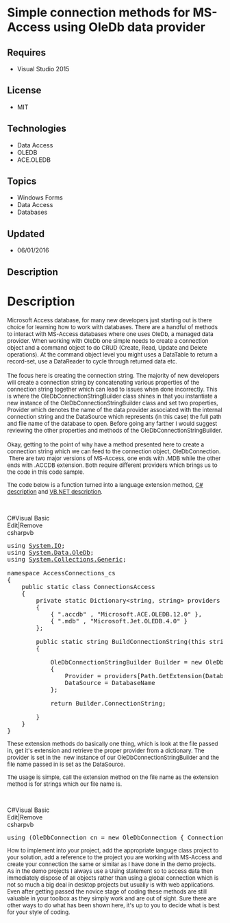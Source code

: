 # Simple connection methods for MS-Access using OleDb data provider
## Requires
- Visual Studio 2015
## License
- MIT
## Technologies
- Data Access
- OLEDB
- ACE.OLEDB
## Topics
- Windows Forms
- Data Access
- Databases
## Updated
- 06/01/2016
## Description

<h1>Description</h1>
<p><span style="font-size:small">Microsoft Access database, for many new developers just starting out is there choice for learning how to work with databases. There are a handful of methods to interact with MS-Access databases where one uses OleDb, a managed
 data provider. When working with OleDb one simple needs to create a connection object and a command object to do CRUD (Create, Read, Update and Delete operations). At the command object level you might uses a DataTable to return a record-set, use a DataReader
 to cycle through returned data etc.</span><br>
<br>
<span style="font-size:small">The focus here is creating the connection string. The majority of new developers will create a connection string by concatenating various properties of the connection string together which can lead to issues when done incorrectly.
 This is where the OleDbConnectionStringBuilder class shines in that you instantiate a new instance of the OleDbConnectionStringBuilder class and set two properties, Provider which denotes the name of the data provider associated with the internal connection
 string and the DataSource which represents (in this case) the full path and file name of the database to open. Before going any farther I would suggest reviewing the other properties and methods of the OleDbConnectionStringBuilder.</span><br>
<br>
<span style="font-size:small">Okay, getting to the point of why have a method presented here to create a connection string which we can feed to the connection object, OleDbConnection. &nbsp;There are two major versions of MS-Access, one ends with .MDB while
 the other ends with .ACCDB extension. Both require different providers which brings us to the code in this code sample.</span></p>
<p><span style="font-size:small">The code below is a function turned into a language extension method,
<a href="https://msdn.microsoft.com/en-us/library/bb383977.aspx">C# description</a> and
<a href="https://msdn.microsoft.com/en-us/library/bb384936.aspx">VB.NET description</a>.</span></p>
<p>&nbsp;</p>
<div class="scriptcode">
<div class="pluginEditHolder" pluginCommand="mceScriptCode">
<div class="title"><span>C#</span><span>Visual Basic</span></div>
<div class="pluginLinkHolder"><span class="pluginEditHolderLink">Edit</span>|<span class="pluginRemoveHolderLink">Remove</span></div>
<span class="hidden">csharp</span><span class="hidden">vb</span>


<div class="preview">
<pre class="csharp"><span class="cs__keyword">using</span>&nbsp;<a class="libraryLink" href="https://msdn.microsoft.com/en-US/library/System.IO.aspx" target="_blank" title="Auto generated link to System.IO">System.IO</a>;&nbsp;
<span class="cs__keyword">using</span>&nbsp;<a class="libraryLink" href="https://msdn.microsoft.com/en-US/library/System.Data.OleDb.aspx" target="_blank" title="Auto generated link to System.Data.OleDb">System.Data.OleDb</a>;&nbsp;
<span class="cs__keyword">using</span>&nbsp;<a class="libraryLink" href="https://msdn.microsoft.com/en-US/library/System.Collections.Generic.aspx" target="_blank" title="Auto generated link to System.Collections.Generic">System.Collections.Generic</a>;&nbsp;
&nbsp;
<span class="cs__keyword">namespace</span>&nbsp;AccessConnections_cs&nbsp;
{&nbsp;
&nbsp;&nbsp;&nbsp;&nbsp;<span class="cs__keyword">public</span>&nbsp;<span class="cs__keyword">static</span>&nbsp;<span class="cs__keyword">class</span>&nbsp;ConnectionsAccess&nbsp;
&nbsp;&nbsp;&nbsp;&nbsp;{&nbsp;
&nbsp;&nbsp;&nbsp;&nbsp;&nbsp;&nbsp;&nbsp;&nbsp;<span class="cs__keyword">private</span>&nbsp;<span class="cs__keyword">static</span>&nbsp;Dictionary&lt;<span class="cs__keyword">string</span>,&nbsp;<span class="cs__keyword">string</span>&gt;&nbsp;providers&nbsp;=&nbsp;<span class="cs__keyword">new</span>&nbsp;Dictionary&lt;<span class="cs__keyword">string</span>,&nbsp;<span class="cs__keyword">string</span>&gt;()&nbsp;
&nbsp;&nbsp;&nbsp;&nbsp;&nbsp;&nbsp;&nbsp;&nbsp;{&nbsp;
&nbsp;&nbsp;&nbsp;&nbsp;&nbsp;&nbsp;&nbsp;&nbsp;&nbsp;&nbsp;&nbsp;&nbsp;{&nbsp;<span class="cs__string">&quot;.accdb&quot;</span>&nbsp;,&nbsp;<span class="cs__string">&quot;Microsoft.ACE.OLEDB.12.0&quot;</span>&nbsp;},&nbsp;
&nbsp;&nbsp;&nbsp;&nbsp;&nbsp;&nbsp;&nbsp;&nbsp;&nbsp;&nbsp;&nbsp;&nbsp;{&nbsp;<span class="cs__string">&quot;.mdb&quot;</span>&nbsp;,&nbsp;<span class="cs__string">&quot;Microsoft.Jet.OLEDB.4.0&quot;</span>&nbsp;}&nbsp;
&nbsp;&nbsp;&nbsp;&nbsp;&nbsp;&nbsp;&nbsp;&nbsp;};&nbsp;
&nbsp;
&nbsp;&nbsp;&nbsp;&nbsp;&nbsp;&nbsp;&nbsp;&nbsp;<span class="cs__keyword">public</span>&nbsp;<span class="cs__keyword">static</span>&nbsp;<span class="cs__keyword">string</span>&nbsp;BuildConnectionString(<span class="cs__keyword">this</span>&nbsp;<span class="cs__keyword">string</span>&nbsp;DatabaseName)&nbsp;
&nbsp;&nbsp;&nbsp;&nbsp;&nbsp;&nbsp;&nbsp;&nbsp;{&nbsp;
&nbsp;
&nbsp;&nbsp;&nbsp;&nbsp;&nbsp;&nbsp;&nbsp;&nbsp;&nbsp;&nbsp;&nbsp;&nbsp;OleDbConnectionStringBuilder&nbsp;Builder&nbsp;=&nbsp;<span class="cs__keyword">new</span>&nbsp;OleDbConnectionStringBuilder&nbsp;
&nbsp;&nbsp;&nbsp;&nbsp;&nbsp;&nbsp;&nbsp;&nbsp;&nbsp;&nbsp;&nbsp;&nbsp;{&nbsp;
&nbsp;&nbsp;&nbsp;&nbsp;&nbsp;&nbsp;&nbsp;&nbsp;&nbsp;&nbsp;&nbsp;&nbsp;&nbsp;&nbsp;&nbsp;&nbsp;Provider&nbsp;=&nbsp;providers[Path.GetExtension(DatabaseName).ToLower()],&nbsp;
&nbsp;&nbsp;&nbsp;&nbsp;&nbsp;&nbsp;&nbsp;&nbsp;&nbsp;&nbsp;&nbsp;&nbsp;&nbsp;&nbsp;&nbsp;&nbsp;DataSource&nbsp;=&nbsp;DatabaseName&nbsp;
&nbsp;&nbsp;&nbsp;&nbsp;&nbsp;&nbsp;&nbsp;&nbsp;&nbsp;&nbsp;&nbsp;&nbsp;};&nbsp;
&nbsp;
&nbsp;&nbsp;&nbsp;&nbsp;&nbsp;&nbsp;&nbsp;&nbsp;&nbsp;&nbsp;&nbsp;&nbsp;<span class="cs__keyword">return</span>&nbsp;Builder.ConnectionString;&nbsp;
&nbsp;
&nbsp;&nbsp;&nbsp;&nbsp;&nbsp;&nbsp;&nbsp;&nbsp;}&nbsp;
&nbsp;&nbsp;&nbsp;&nbsp;}&nbsp;
}&nbsp;
</pre>
</div>
</div>
</div>
<p><span style="font-size:small">These extension methods do basically one thing, which is look at the file passed in, get it's extension and retrieve the proper provider from a dictionary. The provider is set in the &nbsp;new instance of our&nbsp;OleDbConnectionStringBuilder
 and the file name passed in is set as the DataSource.</span></p>
<p><span style="font-size:small">The usage is simple, call the extension method on the file name as the extension method is for strings which our file name is.</span></p>
<p><span style="font-size:small">&nbsp;</span></p>
<div class="scriptcode">
<div class="pluginEditHolder" pluginCommand="mceScriptCode">
<div class="title"><span>C#</span><span>Visual Basic</span></div>
<div class="pluginLinkHolder"><span class="pluginEditHolderLink">Edit</span>|<span class="pluginRemoveHolderLink">Remove</span></div>
<span class="hidden">csharp</span><span class="hidden">vb</span>


<div class="preview">
<pre class="csharp"><span class="cs__keyword">using</span>&nbsp;(OleDbConnection&nbsp;cn&nbsp;=&nbsp;<span class="cs__keyword">new</span>&nbsp;OleDbConnection&nbsp;{&nbsp;ConnectionString&nbsp;=&nbsp;fileName.BuildConnectionString()&nbsp;})</pre>
</div>
</div>
</div>
<div class="endscriptcode"><span style="font-size:small">How to implement into your project, add the appropriate languge class project to your solution, add a reference to the project you are working with MS-Access and create your connection the same or similar
 as I have done in the demo projects.</span></div>
<div class="endscriptcode"></div>
<div class="endscriptcode"></div>
<div class="endscriptcode"><span style="font-size:small">As in the demo projects I always use a Using statement so to access data then immediately dispose of all objects rather than using a global connection which is not so much a big deal in desktop projects
 but usually is with web applications.</span></div>
<div class="endscriptcode"></div>
<div class="endscriptcode"><span style="font-size:small">Even after getting passed the novice stage of coding these methods are still valuable in your toolbox as they simply work and are out of sight. Sure there are other ways to do what has been shown here,
 it's up to you to decide what is best for your style of coding.</span></div>
<p>&nbsp;</p>
<p>&nbsp;</p>
<p>&nbsp;</p>
<p><span style="font-size:small"><br>
</span></p>
